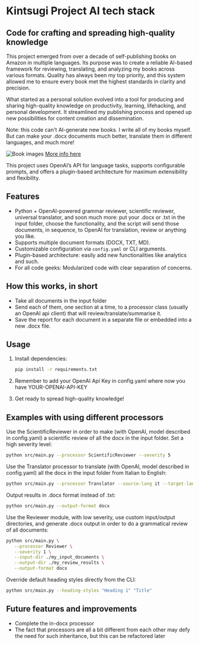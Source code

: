 # Kintsugi Project AI tech stack
## Code for crafting and spreading high-quality knowledge

This project emerged from over a decade of self-publishing books on Amazon in multiple languages. Its purpose was to create a reliable AI-based framework for reviewing, translating, and analyzing my books across various formats. Quality has always been my top priority, and this system allowed me to ensure every book met the highest standards in clarity and precision.

What started as a personal solution evolved into a tool for producing and sharing high-quality knowledge on productivity, learning, lifehacking, and personal development. It streamlined my publishing process and opened up new possibilities for content creation and dissemination.

Note: this code can't AI-generate new books. I write all of my books myself. But can make your .docx documents much better, translate them in different languages, and much more!

![Book images](https://cdn.shopify.com/s/files/1/0273/6517/9457/files/Screenshot_2024-12-20_alle_17.36.17.png?v=1734712748)
[More info here](https://www.amazon.com/stores/Danilo-Lapegna/author/B0CGMF7CGG)

This project uses OpenAI’s API for language tasks, supports configurable prompts, and offers a plugin-based architecture for maximum extensibility and flexibility.

## Features
- Python + OpenAI-powered grammar reviewer, scientific reviewer, universal translator, and soon much more: put your .docx or .txt in the input folder, choose the functionality, and the script will send those documents, in sequence, to OpenAI for translation, review or anything you like.
- Supports multiple document formats (DOCX, TXT, MD).
- Customizable configuration via `config.yaml` or CLI arguments.
- Plugin-based architecture: easily add new functionalities like analytics and such.
- For all code geeks: Modularized code with clear separation of concerns.

## How this works, in short
- Take all documents in the input folder
- Send each of them, one section at a time, to a processor class (usually an OpenAI api client) that will review/translate/summarise it.
- Save the report for each document in a separate file or embedded into a new .docx file.

## Usage

1. Install dependencies:
   ```bash
   pip install -r requirements.txt

2. Remember to add your OpenAI Api Key in config.yaml where now you have YOUR-OPENAI-API-KEY

3. Get ready to spread high-quality knowledge!

## Examples with using different processors

Use the ScientificReviewer in order to make (with OpenAI, model described in config.yaml) a scientific review of all the docx in the input folder. Set a high severity level:
   ```bash
   python src/main.py --processor ScientificReviewer --severity 5
   ```

Use the Translator processor to translate (with OpenAI, model described in config.yaml) all the docx in the input folder from Italian to English:

   ```bash
   python src/main.py --processor Translator --source-lang it --target-lang en
   ```

Output results in .docx format instead of .txt:

   ```bash
   python src/main.py --output-format docx
   ```

Use the Reviewer module, with low severity, use custom input/output directories, and generate .docx output in order to do a grammatical review of all documents:

   ```bash
   python src/main.py \
      --processor Reviewer \
      --severity 1 \
      --input-dir ./my_input_documents \
      --output-dir ./my_review_results \
      --output-format docx
   ```


Override default heading styles directly from the CLI:
   ```bash
   python src/main.py --heading-styles "Heading 1" "Title"
   ```

## Future features and improvements

- Complete the in-docx processor
- The fact that processors are all a bit different from each other may defy the need for such inheritance, but this can be refactored later